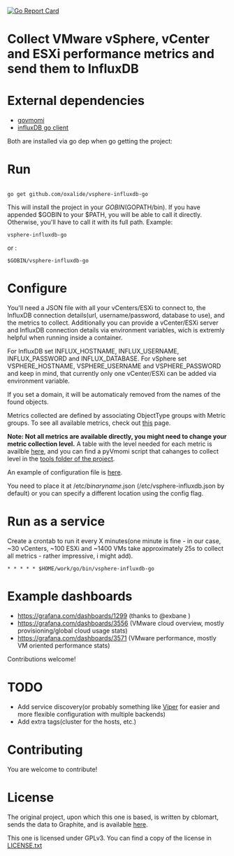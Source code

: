 [![Go Report Card](https://goreportcard.com/badge/Oxalide/vsphere-influxdb-go)](https://goreportcard.com/report/github.com/Oxalide/vsphere-influxdb-go)

# Collect VMware vSphere, vCenter and ESXi performance metrics and send them to InfluxDB

# External dependencies

* [govmomi](https://github.com/vmware/govmomi)
* [influxDB go client](https://github.com/influxdata/influxdb/tree/master/client/v2)

Both are installed via go dep when go getting the project:

# Run


```

go get github.com/oxalide/vsphere-influxdb-go

```
This will install the project in your $GOBIN($GOPATH/bin). If you have appended $GOBIN to your $PATH, you will be able to call it directly. Otherwise, you'll have to call it with its full path. 
Example:
```
vsphere-influxdb-go
```
or :
```
$GOBIN/vsphere-influxdb-go
```


# Configure

You'll need a JSON file with all your vCenters/ESXi to connect to, the InfluxDB connection details(url, username/password, database to use), and the metrics to collect.
Additionally  you can provide a vCenter/ESXi server and InfluxDB connection details via environment variables, wich is extremly helpful when running inside a container.

For InfluxDB set INFLUX\_HOSTNAME, INFLUX\_USERNAME, INFLUX\_PASSWORD and INFLUX\_DATABASE.
For vSphere set VSPHERE\_HOSTNAME, VSPHERE\_USERNAME and VSPHERE\_PASSWORD and keep in mind, that currently only one vCenter/ESXi can be added via environment variable.

If you set a domain, it will be automaticaly removed from the names of the found objects.

Metrics collected are defined by associating ObjectType groups with Metric groups.
To see all available metrics, check out [this](http://www.virten.net/2015/05/vsphere-6-0-performance-counter-description/) page. 

**Note: Not all metrics are available directly, you might need to change your metric collection level.**
A table with the level needed for each metric is availble [here](http://www.virten.net/2015/05/which-performance-counters-are-available-in-each-statistic-level/), and you can find a pyVmomi script that cahanges to collect level in the [tools folder of the project](./tools/).

An example of configuration file is [here](./vsphere-influxdb.json.sample).

You need to place it at /etc/*binaryname*.json (/etc/vsphere-influxdb.json by default) or you can specify a different location using the config flag.


# Run as a service

Create a crontab to run it every X minutes(one minute is fine - in our case, ~30 vCenters, ~100 ESXi and ~1400 VMs take approximately 25s to collect all metrics - rather impressive, i might add).
```
* * * * * $HOME/work/go/bin/vsphere-influxdb-go
```

# Example dashboards
* https://grafana.com/dashboards/1299 (thanks to @exbane )
* https://grafana.com/dashboards/3556 (VMware cloud overview, mostly provisioning/global cloud usage stats)
* https://grafana.com/dashboards/3571 (VMware performance, mostly VM oriented performance stats)

Contributions welcome!

# TODO
* Add service discovery(or probably something like [Viper](https://github.com/spf13/viper) for easier and more flexible configuration with multiple backends)
* Add extra tags(cluster for the hosts, etc.)

# Contributing
You are welcome to contribute!

# License 

The original project, upon which this one is based, is written by cblomart, sends the data to Graphite, and is available [here](https://github.com/cblomart/vsphere-graphite). 

This one is licensed under GPLv3. You can find a copy of the license in [LICENSE.txt](./LICENSE.txt)



